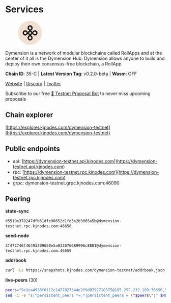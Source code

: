 # Services

<figure><img src="https://raw.githubusercontent.com/kj89/cosmos-images/main/logos/dymension.png" alt=""><figcaption></figcaption></figure>

Dymension is a network of modular blockchains called RollApps  and at the center of it all is the Dymension Hub. Dymension  allows anyone to build and deploy their own consensus-free blockchain, a RollApp.

**Chain ID**: 35-C | **Latest Version Tag**: v0.2.0-beta | **Wasm**: OFF

[Website](https://dymension.xyz/) | [Discord](https://discord.gg/dymension) | [Twitter](https://twitter.com/dymensionXYZ)



Subscribe to our free [🤖 Testnet Proposal Bot](https://t.me/kjnodes_testnet_proposal_bot) to never miss upcoming proposals


## Chain explorer
[https://explorer.kjnodes.com/dymension-testnet](https://explorer.kjnodes.com/dymension-testnet)

## Public endpoints

* api: [https://dymension-testnet.api.kjnodes.com](https://dymension-testnet.api.kjnodes.com)
* rpc: [https://dymension-testnet.rpc.kjnodes.com](https://dymension-testnet.rpc.kjnodes.com)
* grpc: dymension-testnet.grpc.kjnodes.com:46090

## Peering

**state-sync**

```text
d5519e378247dfb61dfe90652d1fe3e2b3005a5b@dymension-testnet.rpc.kjnodes.com:46656
```

**seed-node**

```text
3f472746f46493309650e5a033076689996c8881@dymension-testnet.rpc.kjnodes.com:46659
```

**addrbook**
```bash
curl -Ls https://snapshots.kjnodes.com/dymension-testnet/addrbook.json > $HOME/.dymension/config/addrbook.json
```

**live-peers** (30)
```bash
peers="9e1ea4938f0112c1477827344e2f9d0792710575@185.252.232.189:30656,55f233c7c4bea21a47d266921ca5fce657f3adf7@168.119.240.200:26656,281190aa44ca82fb47afe60ba1a8902bae469b2a@88.99.164.158:17086,c6cdcc7f8e1a33f864956a8201c304741411f219@3.214.163.125:26656,a85420b25181bdb9b3a38741c48dafd5fb3b922f@209.34.205.57:26656,869d03182da215ae0171ac37ee69a77ed59d1a38@135.181.253.11:46656,708ff9955abd0e86b7873c1ec73311414bd1db24@217.21.53.106:26656,ba2ef45240cc997443df795b801a34602ba68b55@65.109.92.241:17886,454ce7fae2800bfbf53d73131e8d9ba3a384e8c4@43.248.96.60:26656,4d2ec1e61d61550fc5bfacc57e971ff9b6181152@135.181.180.29:26656,0ee31ef97ba6b6c13b25b5c528163f2092821c2d@65.21.132.27:24856,b24974dd15a984f882438d907ee97c6baf1ae766@185.177.116.36:656,8eb8789ce687870a1c9b8ab7cc0f816c653ed56e@217.21.53.108:26656,30ce17a86b30b43b7e64c47f8249add57d2ec576@217.21.53.107:26656,60f464943e6434579abdfa28a3122bd2d6008dec@139.99.68.119:26656,5c2a752c9b1952dbed075c56c600c3a79b58c395@195.3.220.54:27086,8b5367df2b1287174ce8950654953d81a7d69a29@144.76.201.43:26556,36d734269c8e69fd60e9050a7f47733b2e570d1c@89.117.57.201:11656,57a66a59cc291887f35e231b4469e2c957728862@46.4.5.45:20556,64acca240c1149f94b8986ffea3ee1b4e0bd5fbe@45.150.64.115:26656,17e37a96af64a81bf6ee144850fd24442f9d4ec6@109.123.249.192:26656,d2b841acdcabb622e9033fe685a395eef091f2fe@65.108.199.62:46656,be789ab36bc298b491735f2313d5f99abf452d1f@162.55.246.165:26656,22acf9a303e825ce04171ef26e2326c09aeb238b@47.147.226.228:55656,2afd537c6cca30a46393545a6aa69235d3fdb398@38.242.241.117:26656,1ed89bd1d280c4c6eb7d9134bb238d97fbb3f4b2@88.99.104.180:36656,b921655e6c66235915e7d4465ea2146e537f13e4@167.235.6.228:26636,d5519e378247dfb61dfe90652d1fe3e2b3005a5b@65.109.68.190:46656,c26dc8486e8c4817e154812462993ce562cda221@65.108.231.124:32656,09927421cd3aa47bc81f8f981e15c547bc490121@5.9.83.110:26656"
sed -i -e "s|^persistent_peers *=.*|persistent_peers = \"$peers\"|" $HOME/.dymension/config/config.toml
```
